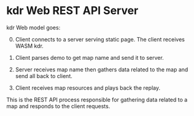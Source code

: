 # kdr Web REST API Server

kdr Web model goes:

0. Client connects to a server serving static page. The client receives WASM kdr.

1. Client parses demo to get map name and send it to server.

2. Server receives map name then gathers data related to the map and send all back to client.

3. Client receives map resources and plays back the replay.

This is the REST API process responsible for gathering data related to a map and responds to the client requests.
